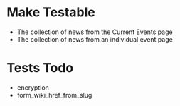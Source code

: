 # Make Testable

- The collection of news from the Current Events page
- The collection of news from an individual event page

# Tests Todo

- encryption
- form_wiki_href_from_slug
